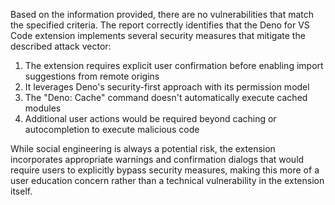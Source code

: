 Based on the information provided, there are no vulnerabilities that match the specified criteria. The report correctly identifies that the Deno for VS Code extension implements several security measures that mitigate the described attack vector:

1. The extension requires explicit user confirmation before enabling import suggestions from remote origins
2. It leverages Deno's security-first approach with its permission model
3. The "Deno: Cache" command doesn't automatically execute cached modules
4. Additional user actions would be required beyond caching or autocompletion to execute malicious code

While social engineering is always a potential risk, the extension incorporates appropriate warnings and confirmation dialogs that would require users to explicitly bypass security measures, making this more of a user education concern rather than a technical vulnerability in the extension itself.
